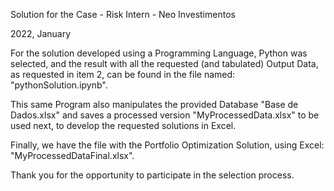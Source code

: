 Solution for the Case - Risk Intern - Neo Investimentos

2022, January


For the solution developed using a Programming Language, Python was selected, and the result with all the requested (and tabulated) Output Data, as requested in item 2, can be found in the file named: "pythonSolution.ipynb".

This same Program also manipulates the provided Database "Base de Dados.xlsx" and saves a processed version "MyProcessedData.xlsx" to be used next, to develop the requested solutions in Excel.

Finally, we have the file with the Portfolio Optimization Solution, using Excel: "MyProcessedDataFinal.xlsx".

Thank you for the opportunity to participate in the selection process.

